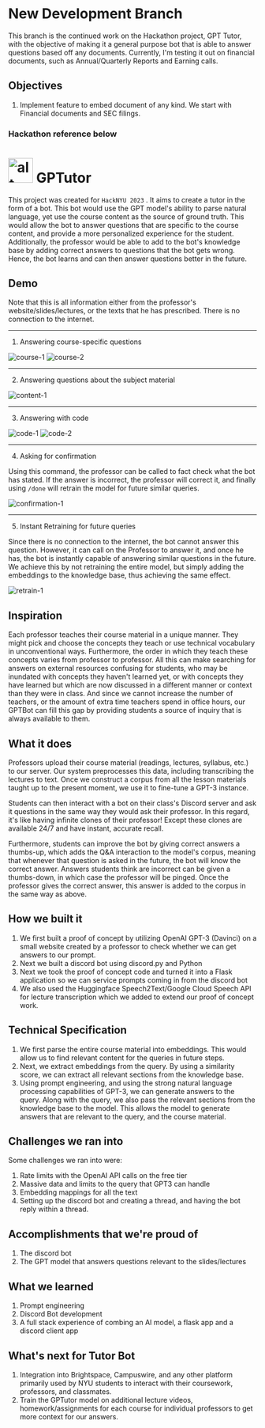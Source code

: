 # New Development Branch

This branch is the continued work on the Hackathon project, GPT Tutor, with the objective of making it a general purpose bot that is able to answer questions based off any documents.
Currently, I'm testing it out on financial documents, such as Annual/Quarterly Reports and Earning calls.

## Objectives

1. Implement feature to embed document of any kind. We start with Financial documents and SEC filings.

### Hackathon reference below

<h1>
  <img src="assets/logo.png" alt="alt text" width="50" height="50">
  GPTutor
</h1>

This project was created for `HackNYU 2023` . It aims to create a tutor in the form of a bot. This bot would use the GPT model's ability to parse natural language, yet use the course content as the source of ground truth. This would allow the bot to answer questions that are specific to the course content, and provide a more personalized experience for the student. Additionally, the professor would be able to add to the bot's knowledge base by adding correct answers to questions that the bot gets wrong. Hence, the bot learns and can then answer questions better in the future. 


## Demo
Note that this is all information either from the professor's website/slides/lectures, or the texts that he has prescribed. There is no connection to the internet.
___
1. Answering course-specific questions

![course-1](assets/course-1.gif)
![course-2](assets/course-2.gif)
___

2. Answering questions about the subject material

![content-1](assets/content-1.gif)
___

3. Answering with code

![code-1](assets/code-1.gif)
![code-2](assets/code-2.gif)
___

4. Asking for confirmation

Using this command, the professor can be called to fact check what the bot has stated. If the answer is incorrect, the professor will correct it, and finally using `/done` will retrain the model for future similar queries.

![confirmation-1](assets/confirmation-1.gif)
___

5. Instant Retraining for future queries

Since there is no connection to the internet, the bot cannot answer this question. However, it can call on the Professor to answer it, and once he has, the bot is instantly capable of answering similar questions in the future. We achieve this by not retraining the entire model, but simply adding the embeddings to the knowledge base, thus achieving the same effect.

![retrain-1](assets/retrain-1.gif)

## Inspiration
Each professor teaches their course material in a unique manner. They might pick and choose the concepts they teach or use technical vocabulary in unconventional ways. Furthermore, the order in which they teach these concepts varies from professor to professor. All this can make searching for answers on external resources confusing for students, who may be inundated with concepts they haven't learned yet, or with concepts they have learned but which are now discussed in a different manner or context than they were in class.  And since we cannot increase the number of teachers, or the amount of extra time teachers spend in office hours, our GPTBot can fill this gap by providing students a source of inquiry that is always available to them.

## What it does
Professors upload their course material (readings, lectures, syllabus, etc.) to our server. Our system preprocesses this data, including transcribing the lectures to text. Once we construct a corpus from all the lesson materials taught up to the present moment, we use it to fine-tune a GPT-3 instance. 

Students can then interact with a bot on their class's Discord server and ask it questions in the same way they would ask their professor. In this regard, it's like having infinite clones of their professor! Except these clones are available 24/7 and have instant, accurate recall. 

Furthermore, students can improve the bot by giving correct answers a thumbs-up, which adds the Q&A interaction to the model's corpus, meaning that whenever that question is asked in the future, the bot will know the correct answer. Answers students think are incorrect can be given a thumbs-down, in which case the professor will be pinged. Once the professor gives the correct answer, this answer is added to the corpus in the same way as above. 

## How we built it

1. We first built a proof of concept by utilizing OpenAI GPT-3 (Davinci) on a small website created by a professor to check whether we can get answers to our prompt.
2. Next we built a discord bot using discord.py and Python
3. Next we took the proof of concept code and turned it into a Flask application so we can service prompts coming in from the discord bot
4. We also used the Huggingface Speech2Text/Google Cloud Speech API for lecture transcription which we added to extend our proof of concept work.

## Technical Specification
1. We first parse the entire course material into embeddings. This would allow us to find relevant content for the queries in future steps.
2. Next, we extract embeddings from the query. By using a similarity score, we can extract all relevant sections from the knowledge base.
3. Using prompt engineering, and using the strong natural language processing capabilities of GPT-3, we can generate answers to the query. Along with the query, we also pass the relevant sections from the knowledge base to the model. This allows the model to generate answers that are relevant to the query, and the course material.

## Challenges we ran into
Some challenges we ran into were:
1. Rate limits with the OpenAI API calls on the free tier
2. Massive data and limits to the query that GPT3 can handle
3. Embedding mappings for all the text
4. Setting up the discord bot and creating a thread, and having the bot reply within a thread.

## Accomplishments that we're proud of
1. The discord bot
2. The GPT model that answers questions relevant to the slides/lectures

## What we learned
1. Prompt engineering
2. Discord Bot development
3. A full stack experience of combing an AI model, a flask app and a discord client app


## What's next for Tutor Bot
1. Integration into Brightspace, Campuswire, and any other platform primarily used by NYU students to interact with their coursework, professors, and classmates. 
2. Train the GPTutor model on additional lecture videos, homework/assignments for each course for individual professors to get more context for our answers. 